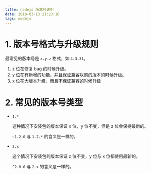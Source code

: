 ```yaml
---
title: nodejs 版本号说明
date: 2018-03-13 21:23:16
tags: nodejs
---
```


# 1. 版本号格式与升级规则

最常见的版本号是 `x.y.z` 格式，如 `4.3.31`。

1. z 位在修复 bug 的时候升级。
2. y 位在有新增的功能，并且保证兼容以前的版本的时候升级。
3. x 位在大版本升级，而且不保证兼容的时候升级

# 2. 常见的版本号类型

- `1.*`

    这种情况下安装包的版本保证 x 位，y 位不变，但是 z 位会保持最新的。

    `~1.2.0` 与 `1.2.*` 的含义是一样的。

- `2.x`

    这个情况下安装包的版本保证 z 位不变，y 位与 x 位都使用最新的。

    `^2.0.0` 与 `2.x` 的含义是一样的。